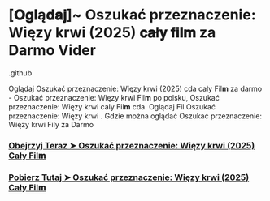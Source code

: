 # [𝐎𝐠𝐥ą𝐝𝐚𝐣]~ Oszukać przeznaczenie: Więzy krwi (2025) 𝐜𝐚ł𝐲 𝐟𝐢𝐥𝐦 za Darmo Vider

.github

Oglądaj Oszukać przeznaczenie: Więzy krwi (2025) cda cały Fil𝐦 za darmo - Oszukać przeznaczenie: Więzy krwi Fil𝐦 po polsku, Oszukać przeznaczenie: Więzy krwi caly Fil𝐦 cda. Oglądaj Fil Oszukać przeznaczenie: Więzy krwi . Gdzie można oglądać Oszukać przeznaczenie: Więzy krwi Fily za Darmo

### [Obejrzyj Teraz ➤ Oszukać przeznaczenie: Więzy krwi (2025) Cały Fil𝐦](https://epicscreen.fun/pl/movie/574475/final-destination-bloodlines-get)

### [Pobierz Tutaj ➤ Oszukać przeznaczenie: Więzy krwi (2025) Cały Fil𝐦](https://epicscreen.fun/pl/movie/574475/final-destination-bloodlines-geto)
